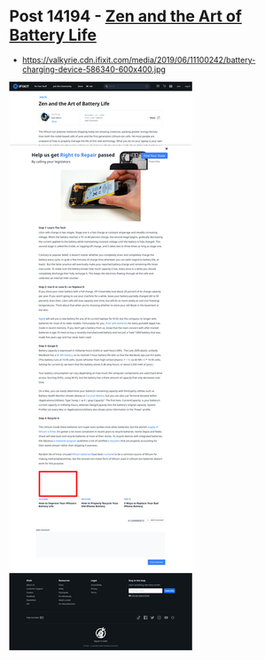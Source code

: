 # Post 14194 - [Zen and the Art of Battery Life](https://www.ifixit.com/News/14194/zen-and-the-art-of-battery-life)

- https://valkyrie.cdn.ifixit.com/media/2019/06/11100242/battery-charging-device-586340-600x400.jpg

![screencap](screenshots/0843d4c7-9179-49a5-944c-a98ed7891954.png)

